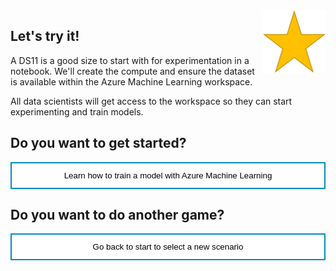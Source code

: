 <style>
.button  {
  border: none;
  color: black;
  width: 100%;
  padding: 12px 28px;
  background-color: white;
  border: 2px solid #008CBA;
  transition-duration: 0.4s;
}
.button:hover  {
  background-color: #008CBA;
  color: white; 
  border: 2px solid #008CBA;
}
</style>

<img style="float: right;width:100px;" src="../media/star.png">

## Let's try it!

A DS11 is a good size to start with for experimentation in a notebook. We'll create the compute and ensure the dataset is available within the Azure Machine Learning workspace. 

All data scientists will get access to the workspace so they can start experimenting and train models. 

## Do you want to get started?

<button class="button" onclick="window.location.href='https://docs.microsoft.com/learn/modules/train-local-model-with-azure-mls/';">Learn how to train a model with Azure Machine Learning</button>

## Do you want to do another game?

<button class="button" onclick="window.location.href='../../00-start-training';">Go back to start to select a new scenario</button>
